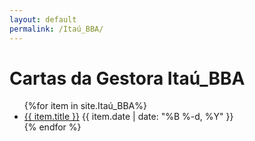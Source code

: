 ```yaml
---
layout: default
permalink: /Itaú_BBA/
---
```


<h1>Cartas da Gestora Itaú_BBA</h1>
<ul>
{%for item in site.Itaú_BBA%}
  <li>
<a href="{{ site.baseurl }}{{ item.url }}">{{ item.title }}</a>
<span>{{ item.date | date: "%B %-d, %Y" }}</span>
  </li>
    {% endfor %}
</ul>
